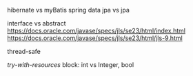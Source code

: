 hibernate vs myBatis
spring data jpa vs jpa

interface vs abstract
https://docs.oracle.com/javase/specs/jls/se23/html/index.html
https://docs.oracle.com/javase/specs/jls/se23/html/jls-9.html

thread-safe

_try-with-resources_ block:
int vs Integer, bool